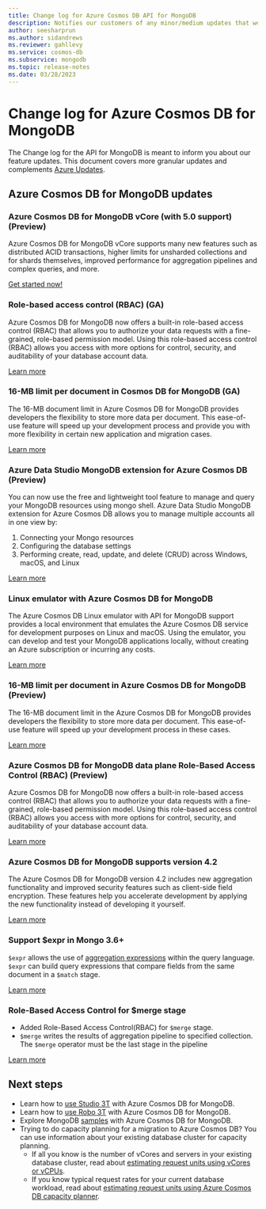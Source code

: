 ```yaml
---
title: Change log for Azure Cosmos DB API for MongoDB
description: Notifies our customers of any minor/medium updates that were pushed
author: seesharprun
ms.author: sidandrews
ms.reviewer: gahllevy
ms.service: cosmos-db
ms.subservice: mongodb
ms.topic: release-notes
ms.date: 03/28/2023
---
```


# Change log for Azure Cosmos DB for MongoDB

The Change log for the API for MongoDB is meant to inform you about our feature updates. This document covers more granular updates and complements [Azure Updates](https://azure.microsoft.com/updates/).

## Azure Cosmos DB for MongoDB updates

### Azure Cosmos DB for MongoDB vCore (with 5.0 support) (Preview)

Azure Cosmos DB for MongoDB vCore supports many new features such as distributed ACID transactions, higher limits for unsharded collections and for shards themselves, improved performance for aggregation pipelines and complex queries, and more.

[Get started now!](./vcore/quickstart-portal.md)

### Role-based access control (RBAC) (GA)

Azure Cosmos DB for MongoDB now offers a built-in role-based access control (RBAC) that allows you to authorize your data requests with a fine-grained, role-based permission model. Using this role-based access control (RBAC) allows you access with more options for control, security, and auditability of your database account data.

[Learn more](./how-to-setup-rbac.md)

### 16-MB limit per document in Cosmos DB for MongoDB (GA)

The 16-MB document limit in Azure Cosmos DB for MongoDB provides developers the flexibility to store more data per document. This ease-of-use feature will speed up your development process and provide you with more flexibility in certain new application and migration cases.

[Learn more](./feature-support-42.md#data-types)

### Azure Data Studio MongoDB extension for Azure Cosmos DB (Preview)

You can now use the free and lightweight tool feature to manage and query your MongoDB resources using mongo shell. Azure Data Studio MongoDB extension for Azure Cosmos DB allows you to manage multiple accounts all in one view by:

1. Connecting your Mongo resources
1. Configuring the database settings
1. Performing create, read, update, and delete (CRUD) across Windows, macOS, and Linux

[Learn more](https://aka.ms/cosmosdb-ads)

### Linux emulator with Azure Cosmos DB for MongoDB

The Azure Cosmos DB Linux emulator with API for MongoDB support provides a local environment that emulates the Azure Cosmos DB service for development purposes on Linux and macOS. Using the emulator, you can develop and test your MongoDB applications locally, without creating an Azure subscription or incurring any costs.

[Learn more](https://aka.ms/linux-emulator-mongo)

### 16-MB limit per document in Azure Cosmos DB for MongoDB (Preview)

The 16-MB document limit in the Azure Cosmos DB for MongoDB provides developers the flexibility to store more data per document. This ease-of-use feature will speed up your development process in these cases.

[Learn more](./introduction.md)

### Azure Cosmos DB for MongoDB data plane Role-Based Access Control (RBAC) (Preview)

Azure Cosmos DB for MongoDB now offers a built-in role-based access control (RBAC) that allows you to authorize your data requests with a fine-grained, role-based permission model. Using this role-based access control (RBAC) allows you access with more options for control, security, and auditability of your database account data.

[Learn more](./how-to-setup-rbac.md)

### Azure Cosmos DB for MongoDB supports version 4.2

The Azure Cosmos DB for MongoDB version 4.2 includes new aggregation functionality and improved security features such as client-side field encryption. These features help you accelerate development by applying the new functionality instead of developing it yourself.

[Learn more](./feature-support-42.md)

### Support $expr in Mongo 3.6+

`$expr` allows the use of [aggregation expressions](https://www.mongodb.com/docs/manual/meta/aggregation-quick-reference/#std-label-aggregation-expressions) within the query language.
`$expr` can build query expressions that compare fields from the same document in a `$match` stage.  

[Learn more](https://www.mongodb.com/docs/manual/reference/operator/query/expr/)

### Role-Based Access Control for $merge stage

- Added Role-Based Access Control(RBAC) for `$merge` stage.
- `$merge` writes the results of aggregation pipeline to specified collection. The `$merge` operator must be the last stage in the pipeline

[Learn more](https://www.mongodb.com/docs/manual/reference/operator/aggregation/merge/)

## Next steps

- Learn how to [use Studio 3T](connect-using-mongochef.md) with Azure Cosmos DB for MongoDB.
- Learn how to [use Robo 3T](connect-using-robomongo.md) with Azure Cosmos DB for MongoDB.
- Explore MongoDB [samples](nodejs-console-app.md) with Azure Cosmos DB for MongoDB.
- Trying to do capacity planning for a migration to Azure Cosmos DB? You can use information about your existing database cluster for capacity planning.
  - If all you know is the number of vCores and servers in your existing database cluster, read about [estimating request units using vCores or vCPUs](../convert-vcore-to-request-unit.md).
  - If you know typical request rates for your current database workload, read about [estimating request units using Azure Cosmos DB capacity planner](estimate-ru-capacity-planner.md).

